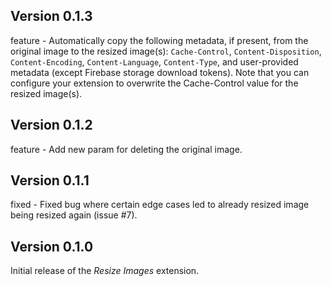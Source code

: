 ## Version 0.1.3

feature - Automatically copy the following metadata, if present, from the original image to the resized image(s): `Cache-Control`, `Content-Disposition`, `Content-Encoding`, `Content-Language`, `Content-Type`, and user-provided metadata (except Firebase storage download tokens). Note that you can configure your extension to overwrite the Cache-Control value for the resized image(s).

## Version 0.1.2

feature - Add new param for deleting the original image.

## Version 0.1.1

fixed - Fixed bug where certain edge cases led to already resized image being resized again (issue #7).

## Version 0.1.0

Initial release of the _Resize Images_ extension.

